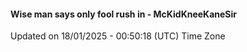 #### Wise man says only fool rush in - McKidKneeKaneSir
Updated on 18/01/2025 - 00:50:18 (UTC) Time Zone
